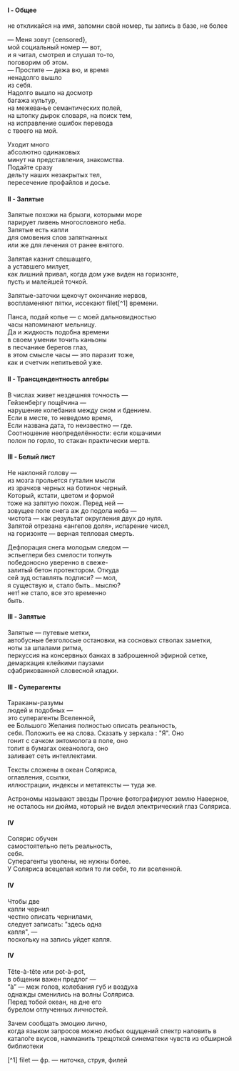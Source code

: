 #### I - Общее

не откликайся на имя,
запомни свой номер, ты запись
в базе, не более

— Меня зовут {censored},  
мой социальный номер — вот,  
и я читал, смотрел и слушал то-то,   
поговорим об этом.   
— Простите — дежа вю, и время   
ненадолго вышло   
из себя.   
Надолго вышло на досмотр  
багажа культур,   
на межеванье семантических полей,  
на штопку дырок словаря, на поиск тем,   
на исправление ошибок перевода  
с твоего на мой.   
  
Уходит много  
абсолютно одинаковых   
минут на представления, знакомства.   
Подайте сразу   
дельту наших незакрытых тел,   
пересечение профайлов и досье.  

#### II - Запятые

Запятые похожи на брызги, которыми море  
парирует ливень многословного неба.  
Запятые есть капли  
для омовения слов запятнанных  
или же для лечения от ранее внятого.  
  
Запятая казнит спешащего,  
а уставшего милует,  
как лишний привал, когда дом уже виден на горизонте,  
пусть и малейшей точкой.  
  
Запятые-заточки щекочут окончание нервов,   
воспламеняют пятки, иссекают filet[^1] 
времени.  
  
Панса, подай копье — с моей дальновидностью  
часы напоминают мельницу.   
Да и жидкость подобна времени  
в своем умении точить каньоны   
в песчанике берегов глаз,   
в этом смысле часы — это паразит тоже,  
как и счетчик непитьевой уже.  
  

#### II - Трансцендентность алгебры

В числах живет нездешняя точность —  
Гейзенбе́ргу пощёчина —  
нарушение колебания между сном и бдением.  
Если в месте, то неведомо время,  
Если названа дата, то неизвестно — где.  
Соотношение неопределённости: если кошачими   
полон по горло, то стакан практически мертв.  
  
#### III - Белый лист

Не наклоняй голову —  
из мозга прольется гуталин мысли  
из зрачков черных на ботинок черный.  
Который, кстати, цветом и формой   
тоже на запятую похож. Перед ней —   
зовущее поле снега аж до подола неба —  
чистота — как результат округления двух до нуля.   
Запятой отрезана «ангелов доля», испарение чисел,  
на горизонте — верная тепловая смерть.  
  
Дефлорация снега молодым следом —  
эспьеглери без смелости топнуть  
победоносно уверенно в свеже-   
залитый бетон протектором. Откуда  
сей зуд оставлять подписи? — мол,   
я существую и, стало быть.. мыслю?   
нет! не стало, все это временно  
быть.  
  
#### III - Запятые
Запятые — путевые метки,  
автобусные безголосые остановки, 
на сосновых стволах заметки,  
ноты за шпалами ритма,   
перкуссия на консервных банках
в заброшенной эфирной сетке,  
демаркация клейкими паузами   
сфабрикованной словесной кладки.  
  

#### III - Суперагенты
Тараканы-разумы  
людей и подобных —  
это суперагенты Вселенной,  
ее Большого Желания 
полностью описать реальность,   
себя. Положить ее на слова. 
Сказать у зеркала : "Я".
Оно   
гонит с сачком энтомолога в поле, оно   
топит в бумагах океанолога, оно   
заливает сеть интеллектами.   
   
Тексты сложены 
в океан Соляриса,   
оглавления,  ссылки,  
иллюстрации, индексы 
и метатексты — туда же.   
   
Астрономы называют звезды
Прочие фотографируют землю
Наверное, не осталось ни дюйма,
который не видел электрический
глаз Соляриса.

#### IV 
Солярис обучен   
самостоятельно петь реальность,   
себя.   
Суперагенты уволены, не нужны более.   
У Соляриса всецелая копия
то ли себя, то ли вселенной.


#### IV 
Чтобы две  
капли чернил  
честно описать чернилами,  
следует записать: "здесь одна  
капля", —  
поскольку на запись уйдет 
капля.  


#### IV 
Tête-à-tête или pot-à-pot,  
в общении важен предлог —  
“à” — меж голов, колебания губ и воздуха   
однажды
сменились на волны 
Соляриса.    
Перед тобой океан, на дне его  
бурелом отлученных личностей.  

Зачем сообщать эмоцию лично,  
когда языком запросов 
можно любых ощущений спектр 
наловить в катало́ге вкусов,
намманить трещоткой синематеки 
чувств из обширной библиотеки

  
  
[^1] filet — фр. — ниточка, струя, филей  